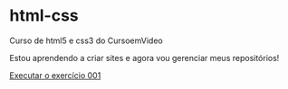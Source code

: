 # html-css
Curso de html5 e css3 do CursoemVideo

Estou aprendendo a criar sites e agora vou gerenciar meus repositórios!

<a href="https://camilalaughton.github.io/html-css/exercicios/ex001/index.html">Executar o exercício 001</a>